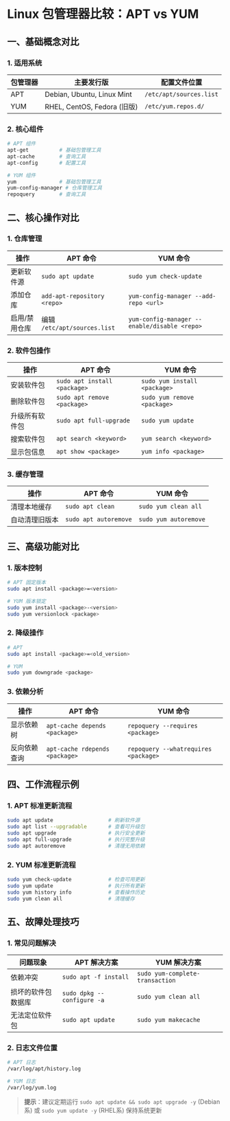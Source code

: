 # Linux 包管理器比较：APT vs YUM

## 一、基础概念对比

### 1. 适用系统

| 包管理器 | 主要发行版                  | 配置文件位置            |
|----------|-----------------------------|-------------------------|
| APT      | Debian, Ubuntu, Linux Mint  | `/etc/apt/sources.list` |
| YUM      | RHEL, CentOS, Fedora (旧版) | `/etc/yum.repos.d/`     |

### 2. 核心组件

``` bash
# APT 组件
apt-get          # 基础包管理工具
apt-cache        # 查询工具
apt-config       # 配置工具

# YUM 组件
yum              # 基础包管理工具
yum-config-manager # 仓库管理工具
repoquery        # 查询工具
```

## 二、核心操作对比

### 1. 仓库管理

| 操作          | APT 命令                     | YUM 命令                                     |
|---------------|------------------------------|----------------------------------------------|
| 更新软件源    | `sudo apt update`            | `sudo yum check-update`                      |
| 添加仓库      | `add-apt-repository <repo>`  | `yum-config-manager --add-repo <url>`        |
| 启用/禁用仓库 | 编辑 `/etc/apt/sources.list` | `yum-config-manager --enable/disable <repo>` |

### 2. 软件包操作

| 操作           | APT 命令                     | YUM 命令                     |
|----------------|------------------------------|------------------------------|
| 安装软件包     | `sudo apt install <package>` | `sudo yum install <package>` |
| 删除软件包     | `sudo apt remove <package>`  | `sudo yum remove <package>`  |
| 升级所有软件包 | `sudo apt full-upgrade`      | `sudo yum update`            |
| 搜索软件包     | `apt search <keyword>`       | `yum search <keyword>`       |
| 显示包信息     | `apt show <package>`         | `yum info <package>`         |

### 3. 缓存管理

| 操作           | APT 命令              | YUM 命令              |
|----------------|-----------------------|-----------------------|
| 清理本地缓存   | `sudo apt clean`      | `sudo yum clean all`  |
| 自动清理旧版本 | `sudo apt autoremove` | `sudo yum autoremove` |

## 三、高级功能对比

### 1. 版本控制

``` bash
# APT 固定版本
sudo apt install <package>=<version>

# YUM 版本锁定
sudo yum install <package>-<version>
sudo yum versionlock <package>
```

### 2. 降级操作

``` bash
# APT
sudo apt install <package>=<old_version>

# YUM
sudo yum downgrade <package>
```

### 3. 依赖分析

| 操作         | APT 命令                       | YUM 命令                             |
|--------------|--------------------------------|--------------------------------------|
| 显示依赖树   | `apt-cache depends <package>`  | `repoquery --requires <package>`     |
| 反向依赖查询 | `apt-cache rdepends <package>` | `repoquery --whatrequires <package>` |

## 四、工作流程示例

### 1. APT 标准更新流程

``` bash
sudo apt update                  # 刷新软件源
sudo apt list --upgradable       # 查看可升级包
sudo apt upgrade                 # 执行安全更新
sudo apt full-upgrade            # 执行完整升级
sudo apt autoremove              # 清理无用依赖
```

### 2. YUM 标准更新流程

``` bash
sudo yum check-update            # 检查可用更新
sudo yum update                  # 执行所有更新
sudo yum history info            # 查看操作历史
sudo yum clean all               # 清理缓存
```

## 五、故障处理技巧

### 1. 常见问题解决

| 问题现象           | APT 解决方案               | YUM 解决方案                    |
|--------------------|----------------------------|---------------------------------|
| 依赖冲突           | `sudo apt -f install`      | `sudo yum-complete-transaction` |
| 损坏的软件包数据库 | `sudo dpkg --configure -a` | `sudo yum clean all`            |
| 无法定位软件包     | `sudo apt update`          | `sudo yum makecache`            |

### 2. 日志文件位置

``` bash
# APT 日志
/var/log/apt/history.log

# YUM 日志
/var/log/yum.log
```

> **提示**：建议定期运行 `sudo apt update && sudo apt upgrade -y` (Debian系) 或 `sudo yum update -y` (RHEL系) 保持系统更新
